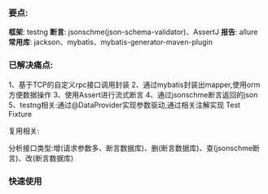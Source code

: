 ### 要点:
**框架**: testng 
**断言**: jsonschme(json-schema-validator)、AssertJ
**报告**: allure
**常用库**: jackson、mybatis、mybatis-generator-maven-plugin


### 已解决痛点:
1、基于TCP的自定义rpc接口调用封装
2、通过mybatis封装出mapper,使用orm方便数据操作
3、使用Assert进行流式断言
4、通过jsonschme断言返回的json
5、testng相关:通过@DataProvider实现参数驱动,通过相关注解实现 Test Fixture



复用相关:

分析接口类型:增(请求参数多、断言数据库)、删(断言数据库)、查(jsonschme断言)、改(断言数据库)



### 快速使用
